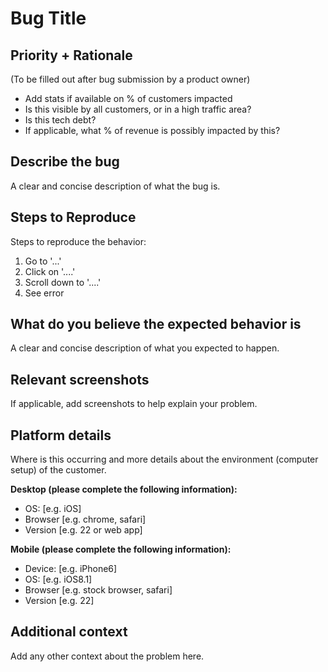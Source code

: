 # Bug Title

## Priority + Rationale

(To be filled out after bug submission by a product owner)

- Add stats if available on % of customers impacted
- Is this visible by all customers, or in a high traffic area?
- Is this tech debt?
- If applicable, what % of revenue is possibly impacted by this?

## Describe the bug

A clear and concise description of what the bug is.

## Steps to Reproduce

Steps to reproduce the behavior:

1. Go to '...'
2. Click on '....'
3. Scroll down to '....'
4. See error

## What do you believe the expected behavior is

A clear and concise description of what you expected to happen.

## Relevant screenshots

If applicable, add screenshots to help explain your problem.

## Platform details

Where is this occurring and more details about the environment (computer setup) of the customer.

**Desktop (please complete the following information):**

- OS: [e.g. iOS]
- Browser [e.g. chrome, safari]
- Version [e.g. 22 or web app]

**Mobile (please complete the following information):**

- Device: [e.g. iPhone6]
- OS: [e.g. iOS8.1]
- Browser [e.g. stock browser, safari]
- Version [e.g. 22]

## Additional context

Add any other context about the problem here.
